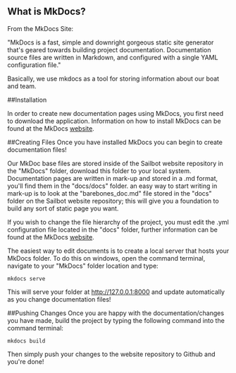 ## What is MkDocs?

From the MkDocs Site:

"MkDocs is a fast, simple and downright gorgeous static site generator that's geared towards building project documentation. Documentation source files are written in Markdown, and configured with a single YAML configuration file."

Basically, we use mkdocs as a tool for storing information about our boat and team.

##Installation

In order to create new documentation pages using MkDocs, you first need to download the application. Information on how to install MkDocs can be found at the MkDocs [website](http://domospetitus.org/pronumque-solacia).

##Creating Files
Once you have installed MkDocs you can begin to create documentation files! 

Our MkDoc base files are stored inside of the Sailbot website repository in the "MkDocs" folder, 
download this folder to your local system. Documentation pages are written in mark-up and stored in a .md format, 
you'll find them in the "docs/docs" folder. an easy way to start writing in mark-up is to look at the 
"barebones_doc.md" file stored in the "docs" folder on the Sailbot website repository; 
this will give you a foundation to build any sort of static page you want.

If you wish to change the file hierarchy of the project, 
you must edit the .yml configuration file located in the "docs" folder, 
further information can be found at the MkDocs [website](http://mkdocs.org/#installing-mkdocs).

The easiest way to edit documents is to create a local server that hosts your MkDocs folder.
To do this on windows, open the command terminal, navigate to your "MkDocs" folder location and type:

	mkdocs serve

This will serve your folder at http://127.0.0.1:8000 and update automatically as you change documentation files!

##Pushing Changes
Once you are happy with the documentation/changes you have made, build the project by typing the following command into the command terminal:

	mkdocs build

Then simply push your changes to the website repository to Github and you're done!
